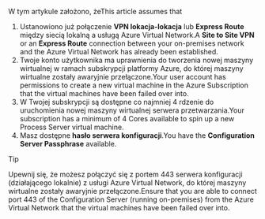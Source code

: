 <span data-ttu-id="05f65-101">W tym artykule założono, że</span><span class="sxs-lookup"><span data-stu-id="05f65-101">This article assumes that</span></span>

1. <span data-ttu-id="05f65-102">Ustanowiono już połączenie **VPN lokacja-lokacja** lub **Express Route** między siecią lokalną a usługą Azure Virtual Network.</span><span class="sxs-lookup"><span data-stu-id="05f65-102">A **Site to Site VPN** or an **Express Route** connection between your on-premises network and the Azure Virtual Network has already been established.</span></span>
2. <span data-ttu-id="05f65-103">Twoje konto użytkownika ma uprawnienia do tworzenia nowej maszyny wirtualnej w ramach subskrypcji platformy Azure, do której maszyny wirtualne zostały awaryjnie przełączone.</span><span class="sxs-lookup"><span data-stu-id="05f65-103">Your user account has permissions to create a new virtual machine in the Azure Subscription that the virtual machines have been failed over into.</span></span>
3. <span data-ttu-id="05f65-104">W Twojej subskrypcji są dostępne co najmniej 4 rdzenie do uruchomienia nowej maszyny wirtualnej serwera przetwarzania.</span><span class="sxs-lookup"><span data-stu-id="05f65-104">Your subscription has a minimum of 4 Cores available to spin up a new Process Server virtual machine.</span></span>
4. <span data-ttu-id="05f65-105">Masz dostępne **hasło serwera konfiguracji**.</span><span class="sxs-lookup"><span data-stu-id="05f65-105">You have the **Configuration Server Passphrase** available.</span></span>

> [!TIP]
> <span data-ttu-id="05f65-106">Upewnij się, że możesz połączyć się z portem 443 serwera konfiguracji (działającego lokalnie) z usługi Azure Virtual Network, do której maszyny wirtualne zostały awaryjnie przełączone.</span><span class="sxs-lookup"><span data-stu-id="05f65-106">Ensure that you are able to connect port 443 of the Configuration Server (running on-premises) from the Azure Virtual Network that the virtual machines have been failed over into.</span></span>
